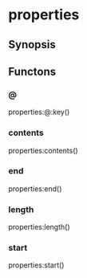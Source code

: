 # properties

## Synopsis



## Functons

<a name="@">

### @

properties:@:key()

<a name="contents">

### contents

properties:contents()

<a name="end">

### end

properties:end()

<a name="length">

### length

properties:length()

<a name="start">

### start

properties:start()

